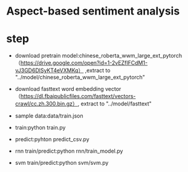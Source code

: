 # Aspect-based sentiment analysis 
# step
- download pretrain model:chinese_roberta_wwm_large_ext_pytorch（https://drive.google.com/open?id=1-2vEZfIFCdM1-vJ3GD6DlSyKT4eVXMKq） ,extract to "../model/chinese_roberta_wwm_large_ext_pytorch" 
- download fasttext word embedding vector（https://dl.fbaipublicfiles.com/fasttext/vectors-crawl/cc.zh.300.bin.gz）, extract to "../model/fasttext"
- sample data:data/train.json
- train:python train.py
- predict:pyhton predict_csv.py

- rnn train/predict:python rnn/train_model.py
- svm train/predict:python svm/svm.py
